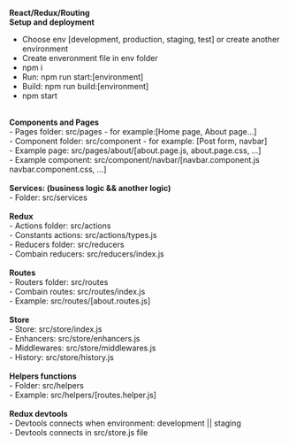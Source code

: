 <b>React/Redux/Routing</b><br/>
<b>Setup and deployment</b><br/>
- Choose env [development, production, staging, test] or create another environment <br/>
- Create enveronment file in env folder <br/>
- npm i <br/>
- Run: npm run start:[environment] <br/>
- Build: npm run build:[environment] <br/>
- npm start <br/>
<br/>
<b>Components and Pages</b><br/>
- Pages folder: src/pages - for example:[Home page, About page...]<br/>
- Component folder: src/component - for example: [Post form, navbar]<br/>
- Example page: src/pages/about/[about.page.js, about.page.css, ...]<br/>
- Example component: src/component/navbar/[navbar.component.js navbar.component.css, ...]<br/>
<br/>
<b>Services: (business logic && another logic)</b><br/>
- Folder: src/services<br/>
<br/>
<b>Redux</b><br/>
- Actions folder: src/actions <br/>
- Constants actions: src/actions/types.js<br/>
- Reducers folder: src/reducers<br/>
- Combain reducers: src/reducers/index.js<br/>
<br/>
<b>Routes</b><br/>
- Routers folder: src/routes<br/>
- Combain routes: src/routes/index.js<br/>
- Example: src/routes/[about.routes.js]<br/>
<br/>
<b>Store</b><br/>
- Store: src/store/index.js<br/>
- Enhancers: src/store/enhancers.js<br/>
- Middlewares: src/store/middlewares.js<br/>
- History: src/store/history.js<br/>
<br/>
<b>Helpers functions</b><br/>
- Folder: src/helpers<br/>
- Example: src/helpers/[routes.helper.js]<br/>
<br/>
<b>Redux devtools</b><br/>
- Devtools connects when environment: development || staging <br/>
- Devtools connects in src/store.js file <br/>
